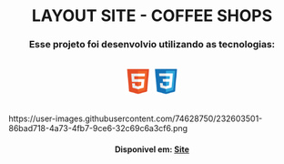 <h1 align="center"> LAYOUT SITE - COFFEE SHOPS </h1>
 <h3 align="center">Esse projeto foi desenvolvio utilizando as tecnologias:</h3>
<div style="display: inline_block" align="Center"><br>
 <img align="center" alt="Caio-HTML" height="45" widht="55" src="https://raw.githubusercontent.com/devicons/devicon/master/icons/html5/html5-original.svg">
 <img align="center" alt="Caio-CSS" height="45" widht="55" src="https://raw.githubusercontent.com/devicons/devicon/master/icons/css3/css3-original.svg">
 </div><br>
<div align="center">
</div>
<br>
https://user-images.githubusercontent.com/74628750/232603501-86bad718-4a73-4fb7-9ce6-32c69c6a3cf6.png
<h4 align="Center"> Disponivel em: <a target="_blank" href="https://caio9correa.github.io/-PROJETO-SITE-COFFEE-SHOPS/">Site</a><h4>

